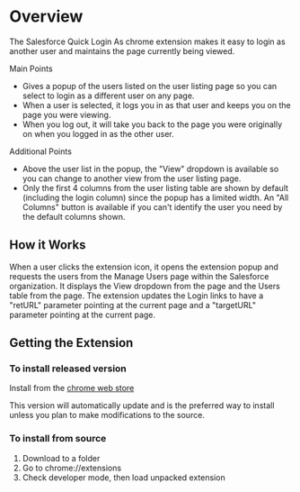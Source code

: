 # Overview

The Salesforce Quick Login As chrome extension makes it easy to login as another user and maintains the page currently being viewed.

Main Points
- Gives a popup of the users listed on the user listing page so you can select to login as a different user on any page.
- When a user is selected, it logs you in as that user and keeps you on the page you were viewing.
- When you log out, it will take you back to the page you were originally on when you logged in as the other user.

Additional Points
- Above the user list in the popup, the "View" dropdown is available so you can change to another view from the user listing page.
- Only the first 4 columns from the user listing table are shown by default (including the login column) since the popup has a limited width.  An "All Columns" button is available if you can't identify the user you need by the default columns shown.

## How it Works

When a user clicks the extension icon, it opens the extension popup and requests the users from the Manage Users page within the Salesforce organization.  It displays the View dropdown from the page and the Users table from the page.  The extension updates the Login links to have a "retURL" parameter pointing at the current page and a "targetURL" parameter pointing at the current page.
 
## Getting the Extension
### To install released version

Install from the [chrome web store](https://chrome.google.com/webstore/detail/salesforcecom-quick-login/dccccilgophpadpomgajjlkkioipoojh)

This version will automatically update and is the preferred way to install unless you plan to make modifications to the source.

### To install from source

1. Download to a folder
2. Go to chrome://extensions
3. Check developer mode, then load unpacked extension

